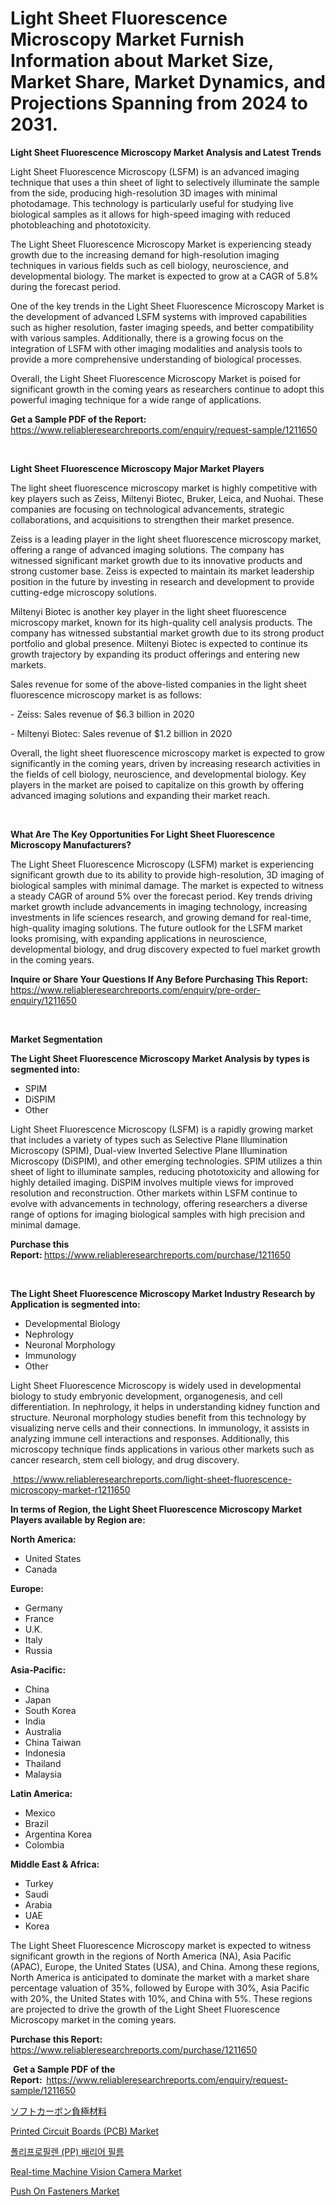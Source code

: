 <p><h1>Light Sheet Fluorescence Microscopy Market Furnish Information about Market Size, Market Share, Market Dynamics, and Projections Spanning from 2024 to 2031.</h1></p><p><strong>Light Sheet Fluorescence Microscopy Market Analysis and Latest Trends</strong></p>
<p><p>Light Sheet Fluorescence Microscopy (LSFM) is an advanced imaging technique that uses a thin sheet of light to selectively illuminate the sample from the side, producing high-resolution 3D images with minimal photodamage. This technology is particularly useful for studying live biological samples as it allows for high-speed imaging with reduced photobleaching and phototoxicity.</p><p>The Light Sheet Fluorescence Microscopy Market is experiencing steady growth due to the increasing demand for high-resolution imaging techniques in various fields such as cell biology, neuroscience, and developmental biology. The market is expected to grow at a CAGR of 5.8% during the forecast period.</p><p>One of the key trends in the Light Sheet Fluorescence Microscopy Market is the development of advanced LSFM systems with improved capabilities such as higher resolution, faster imaging speeds, and better compatibility with various samples. Additionally, there is a growing focus on the integration of LSFM with other imaging modalities and analysis tools to provide a more comprehensive understanding of biological processes.</p><p>Overall, the Light Sheet Fluorescence Microscopy Market is poised for significant growth in the coming years as researchers continue to adopt this powerful imaging technique for a wide range of applications.</p></p>
<p><strong>Get a Sample PDF of the Report:&nbsp;</strong> <a href="https://www.reliableresearchreports.com/enquiry/request-sample/1211650">https://www.reliableresearchreports.com/enquiry/request-sample/1211650</a></p>
<p>&nbsp;</p>
<p><strong>Light Sheet Fluorescence Microscopy Major Market Players</strong></p>
<p><p>The light sheet fluorescence microscopy market is highly competitive with key players such as Zeiss, Miltenyi Biotec, Bruker, Leica, and Nuohai. These companies are focusing on technological advancements, strategic collaborations, and acquisitions to strengthen their market presence.</p><p>Zeiss is a leading player in the light sheet fluorescence microscopy market, offering a range of advanced imaging solutions. The company has witnessed significant market growth due to its innovative products and strong customer base. Zeiss is expected to maintain its market leadership position in the future by investing in research and development to provide cutting-edge microscopy solutions.</p><p>Miltenyi Biotec is another key player in the light sheet fluorescence microscopy market, known for its high-quality cell analysis products. The company has witnessed substantial market growth due to its strong product portfolio and global presence. Miltenyi Biotec is expected to continue its growth trajectory by expanding its product offerings and entering new markets.</p><p>Sales revenue for some of the above-listed companies in the light sheet fluorescence microscopy market is as follows:</p><p>- Zeiss: Sales revenue of $6.3 billion in 2020</p><p>- Miltenyi Biotec: Sales revenue of $1.2 billion in 2020</p><p>Overall, the light sheet fluorescence microscopy market is expected to grow significantly in the coming years, driven by increasing research activities in the fields of cell biology, neuroscience, and developmental biology. Key players in the market are poised to capitalize on this growth by offering advanced imaging solutions and expanding their market reach.</p></p>
<p>&nbsp;</p>
<p><strong>What Are The Key Opportunities For Light Sheet Fluorescence Microscopy Manufacturers?</strong></p>
<p><p>The Light Sheet Fluorescence Microscopy (LSFM) market is experiencing significant growth due to its ability to provide high-resolution, 3D imaging of biological samples with minimal damage. The market is expected to witness a steady CAGR of around 5% over the forecast period. Key trends driving market growth include advancements in imaging technology, increasing investments in life sciences research, and growing demand for real-time, high-quality imaging solutions. The future outlook for the LSFM market looks promising, with expanding applications in neuroscience, developmental biology, and drug discovery expected to fuel market growth in the coming years.</p></p>
<p><strong>Inquire or Share Your Questions If Any Before Purchasing This Report:</strong> <a href="https://www.reliableresearchreports.com/enquiry/pre-order-enquiry/1211650">https://www.reliableresearchreports.com/enquiry/pre-order-enquiry/1211650</a></p>
<p>&nbsp;</p>
<p><strong>Market Segmentation</strong></p>
<p><strong>The Light Sheet Fluorescence Microscopy Market Analysis by types is segmented into:</strong></p>
<p><ul><li>SPIM</li><li>DiSPIM</li><li>Other</li></ul></p>
<p><p>Light Sheet Fluorescence Microscopy (LSFM) is a rapidly growing market that includes a variety of types such as Selective Plane Illumination Microscopy (SPIM), Dual-view Inverted Selective Plane Illumination Microscopy (DiSPIM), and other emerging technologies. SPIM utilizes a thin sheet of light to illuminate samples, reducing phototoxicity and allowing for highly detailed imaging. DiSPIM involves multiple views for improved resolution and reconstruction. Other markets within LSFM continue to evolve with advancements in technology, offering researchers a diverse range of options for imaging biological samples with high precision and minimal damage.</p></p>
<p><strong>Purchase this Report:&nbsp;</strong><a href="https://www.reliableresearchreports.com/purchase/1211650">https://www.reliableresearchreports.com/purchase/1211650</a></p>
<p>&nbsp;</p>
<p><strong>The Light Sheet Fluorescence Microscopy Market Industry Research by Application is segmented into:</strong></p>
<p><ul><li>Developmental Biology</li><li>Nephrology</li><li>Neuronal Morphology</li><li>Immunology</li><li>Other</li></ul></p>
<p><p>Light Sheet Fluorescence Microscopy is widely used in developmental biology to study embryonic development, organogenesis, and cell differentiation. In nephrology, it helps in understanding kidney function and structure. Neuronal morphology studies benefit from this technology by visualizing nerve cells and their connections. In immunology, it assists in analyzing immune cell interactions and responses. Additionally, this microscopy technique finds applications in various other markets such as cancer research, stem cell biology, and drug discovery.</p></p>
<p><a href="https://www.reliableresearchreports.com/light-sheet-fluorescence-microscopy-market-r1211650">&nbsp;https://www.reliableresearchreports.com/light-sheet-fluorescence-microscopy-market-r1211650</a></p>
<p><strong>In terms of Region, the Light Sheet Fluorescence Microscopy Market Players available by Region are:</strong></p>
<p>
    <p> <strong> North America: </strong>
        <ul>
            <li>United States</li>
            <li>Canada</li>
        </ul>
        </p> 
    <p> <strong> Europe: </strong>
        <ul>
            <li>Germany</li>
            <li>France</li>
            <li>U.K.</li>
            <li>Italy</li>
            <li>Russia</li>
        </ul>
        </p> 
    <p> <strong> Asia-Pacific: </strong>
        <ul>
            <li>China</li>
            <li>Japan</li>
            <li>South Korea</li>
            <li>India</li>
            <li>Australia</li>
            <li>China Taiwan</li>
            <li>Indonesia</li>
            <li>Thailand</li>
            <li>Malaysia</li>
        </ul>
        </p> 
    <p> <strong> Latin America: </strong>
        <ul>
            <li>Mexico</li>
            <li>Brazil</li>
            <li>Argentina Korea</li>
            <li>Colombia</li>
        </ul>
        </p> 
    <p> <strong> Middle East & Africa: </strong>
        <ul>
            <li>Turkey</li>
            <li>Saudi</li>
            <li>Arabia</li>
            <li>UAE</li>
            <li>Korea</li>
        </ul>
    </p>
    </p>
<p><p>The Light Sheet Fluorescence Microscopy market is expected to witness significant growth in the regions of North America (NA), Asia Pacific (APAC), Europe, the United States (USA), and China. Among these regions, North America is anticipated to dominate the market with a market share percentage valuation of 35%, followed by Europe with 30%, Asia Pacific with 20%, the United States with 10%, and China with 5%. These regions are projected to drive the growth of the Light Sheet Fluorescence Microscopy market in the coming years.</p></p>
<p><strong>Purchase this Report: </strong><a href="https://www.reliableresearchreports.com/purchase/1211650">https://www.reliableresearchreports.com/purchase/1211650</a></p>
<p>&nbsp;<strong>Get a Sample PDF of the Report:&nbsp;&nbsp;</strong><a href="https://www.reliableresearchreports.com/enquiry/request-sample/1211650">https://www.reliableresearchreports.com/enquiry/request-sample/1211650</a></p>
<p><strong></strong></p>
<p><p><a href="https://github.com/hardee896/Market-Research-Report-List-1/blob/main/4218081101490.md">ソフトカーボン負極材料</a></p><p><a href="https://github.com/Sinjinluong3e0awx2m195k76/Market-Research-Report-List-2/blob/main/printed-circuit-boards-pcb-market.md">Printed Circuit Boards (PCB) Market</a></p><p><a href="https://github.com/romeshmittrochakma11/Market-Research-Report-List-1/blob/main/523771495051.md">폴리프로필렌 (PP) 배리어 필름</a></p><p><a href="https://issuu.com/reportprime-2/docs/real-time-machine-vision-camera-market-size-2030.p">Real-time Machine Vision Camera Market</a></p><p><a href="https://github.com/HarmonyBogan1944/Market-Research-Report-List-1/blob/main/push-on-fasteners-market.md">Push On Fasteners Market</a></p></p>